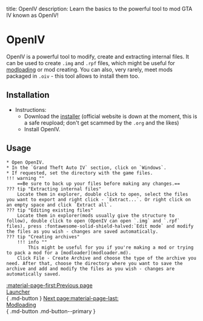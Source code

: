 title: OpenIV
description: Learn the basics to the powerful tool to mod GTA IV known as OpenIV!

# OpenIV
OpenIV is a powerful tool to modify, create and extracting internal files. It can be used to create `.img` and `.rpf` files, which might be useful for [modloading](modloading.md) or mod creating. You can also, very rarely, meet mods packaged in `.oiv` - this tool allows to install them too.

## Installation
- Instructions:
    * Download the [installer](https://community.pcgamingwiki.com/files/file/2710-openiv-version-41/) (official website is down at the moment, this is a safe reupload; don't get scammed by the `.org` and the likes)
    * Install OpenIV.
## Usage
    * Open OpenIV.
    * In the `Grand Theft Auto IV` section, click on `Windows`.
    * If requested, set the directory with the game files.
    !!! warning ""
        ==Be sure to back up your files before making any changes.==
    ??? tip "Extracting internal files"
        Locate them in explorer, double click to open, select the files you want to export and right click - `Extract...`. Or right click on an empty space and click `Extract all`.
    ??? tip "Editing existing files"
        Locate them in explorer(mods usually give the structure to follow), double click to open (OpenIV can open `.img` and `.rpf` files), press :fontawesome-solid-shield-halved:`Edit mode` and modify the files as you wish - changes are saved automatically.
    ??? tip "Creating archives"
        !!! info ""
            This might be useful for you if you're making a mod or trying to pack a mod for a [modloader](modloader.md).
        Click File - Create Archive and choose the type of the archive you need. After that, choose the directory where you want to save the archive and add and modify the files as you wish - changes are automatically saved.

[:material-page-first:Previous page <br>Launcher</br>](launcher.md){ .md-button } [Next page:material-page-last: <br>Modloading</br>](modloading.md){ .md-button .md-button--primary }